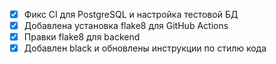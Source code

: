 - [x] Фикс CI для PostgreSQL и настройка тестовой БД
- [x] Добавлена установка flake8 для GitHub Actions
- [x] Правки flake8 для backend
- [x] Добавлен black и обновлены инструкции по стилю кода
